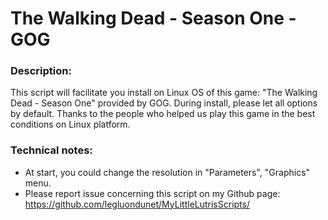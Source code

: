 # The Walking Dead - Season One - GOG

### Description:
This script will facilitate you install on Linux OS of this game:
"The Walking Dead - Season One" provided by GOG.
During install, please let all options by default.
Thanks to the people who helped us play this game in the best conditions on Linux platform.

### Technical notes:
- At start, you could change the resolution in "Parameters", "Graphics" menu.
- Please report issue concerning this script on my Github page:
https://github.com/legluondunet/MyLittleLutrisScripts/
